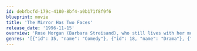 ```yaml
---
id: debfbcfd-179c-4180-8bf4-a0b171f8f9f6
blueprint: movie
title: 'The Mirror Has Two Faces'
release_date: '1996-11-15'
overview: 'Rose Morgan (Barbara Streisand), who still lives with her mother (Lauren Bacall), is a professor of Romantic Literature who desperately longs for passion in her life. Gregory Larkin (Jeff Bridges), a mathematics professor, has been burned by passionate relationships and longs for a sexless union based on friendship and respect.'
genres: '[{"id": 35, "name": "Comedy"}, {"id": 18, "name": "Drama"}, {"id": 10749, "name": "Romance"}]'
---
```

